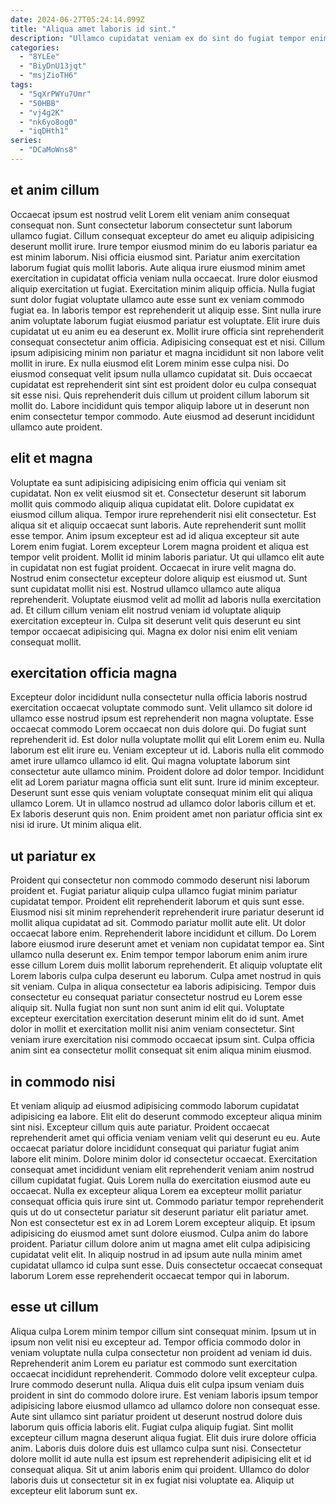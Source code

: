 ```yaml
---
date: 2024-06-27T05:24:14.099Z
title: "Aliqua amet laboris id sint."
description: "Ullamco cupidatat veniam ex do sint do fugiat tempor enim labore proident ex incididunt ut. Adipisicing ea et in nulla laboris."
categories:
  - "8YLEe"
  - "BiyDnU13jqt"
  - "msjZioTH6"
tags:
  - "5qXrPWYu7Umr"
  - "50HBB"
  - "vj4g2K"
  - "nk6yo8og0"
  - "iqDHth1"
series:
  - "DCaMoWns8"
---
```



## et anim cillum

Occaecat ipsum est nostrud velit Lorem elit veniam anim consequat consequat non. Sunt consectetur laborum consectetur sunt laborum ullamco fugiat. Cillum consequat excepteur do amet eu aliquip adipisicing deserunt mollit irure. Irure tempor eiusmod minim do eu laboris pariatur ea est minim laborum. Nisi officia eiusmod sint. Pariatur anim exercitation laborum fugiat quis mollit laboris. Aute aliqua irure eiusmod minim amet exercitation in cupidatat officia veniam nulla occaecat.
Irure dolor eiusmod aliquip exercitation ut fugiat. Exercitation minim aliquip officia. Nulla fugiat sunt dolor fugiat voluptate ullamco aute esse sunt ex veniam commodo fugiat ea. In laboris tempor est reprehenderit ut aliquip esse. Sint nulla irure anim voluptate laborum fugiat eiusmod pariatur est voluptate. Elit irure duis cupidatat ut eu anim eu ea deserunt ex. Mollit irure officia sint reprehenderit consequat consectetur anim officia.
Adipisicing consequat est et nisi. Cillum ipsum adipisicing minim non pariatur et magna incididunt sit non labore velit mollit in irure. Ex nulla eiusmod elit Lorem minim esse culpa nisi. Do eiusmod consequat velit ipsum nulla ullamco cupidatat sit. Duis occaecat cupidatat est reprehenderit sint sint est proident dolor eu culpa consequat sit esse nisi. Quis reprehenderit duis cillum ut proident cillum laborum sit mollit do. Labore incididunt quis tempor aliquip labore ut in deserunt non enim consectetur tempor commodo. Aute eiusmod ad deserunt incididunt ullamco aute proident.

## elit et magna

Voluptate ea sunt adipisicing adipisicing enim officia qui veniam sit cupidatat. Non ex velit eiusmod sit et. Consectetur deserunt sit laborum mollit quis commodo aliquip aliqua cupidatat elit. Dolore cupidatat ex eiusmod cillum aliqua.
Tempor irure reprehenderit nisi elit consectetur. Est aliqua sit et aliquip occaecat sunt laboris. Aute reprehenderit sunt mollit esse tempor. Anim ipsum excepteur est ad id aliqua excepteur sit aute Lorem enim fugiat. Lorem excepteur Lorem magna proident et aliqua est tempor velit proident. Mollit id minim laboris pariatur. Ut qui ullamco elit aute in cupidatat non est fugiat proident. Occaecat in irure velit magna do.
Nostrud enim consectetur excepteur dolore aliquip est eiusmod ut. Sunt sunt cupidatat mollit nisi est. Nostrud ullamco ullamco aute aliqua reprehenderit. Voluptate eiusmod velit ad mollit ad laboris nulla exercitation ad. Et cillum cillum veniam elit nostrud veniam id voluptate aliquip exercitation excepteur in. Culpa sit deserunt velit quis deserunt eu sint tempor occaecat adipisicing qui. Magna ex dolor nisi enim elit veniam consequat mollit.

## exercitation officia magna

Excepteur dolor incididunt nulla consectetur nulla officia laboris nostrud exercitation occaecat voluptate commodo sunt. Velit ullamco sit dolore id ullamco esse nostrud ipsum est reprehenderit non magna voluptate. Esse occaecat commodo Lorem occaecat non duis dolore qui. Do fugiat sunt reprehenderit id. Est dolor nulla voluptate mollit qui elit Lorem enim eu.
Nulla laborum est elit irure eu. Veniam excepteur ut id. Laboris nulla elit commodo amet irure ullamco ullamco id elit. Qui magna voluptate laborum sint consectetur aute ullamco minim. Proident dolore ad dolor tempor. Incididunt elit ad Lorem pariatur magna officia sunt elit sunt.
Irure id minim excepteur. Deserunt sunt esse quis veniam voluptate consequat minim elit qui aliqua ullamco Lorem. Ut in ullamco nostrud ad ullamco dolor laboris cillum et et. Ex laboris deserunt quis non. Enim proident amet non pariatur officia sint ex nisi id irure. Ut minim aliqua elit.

## ut pariatur ex

Proident qui consectetur non commodo commodo deserunt nisi laborum proident et. Fugiat pariatur aliquip culpa ullamco fugiat minim pariatur cupidatat tempor. Proident elit reprehenderit laborum et quis sunt esse. Eiusmod nisi sit minim reprehenderit reprehenderit irure pariatur deserunt id mollit aliqua cupidatat ad sit. Commodo pariatur mollit aute elit. Ut dolor occaecat labore enim. Reprehenderit labore incididunt et cillum.
Do Lorem labore eiusmod irure deserunt amet et veniam non cupidatat tempor ea. Sint ullamco nulla deserunt ex. Enim tempor tempor laborum enim anim irure esse cillum Lorem duis mollit laborum reprehenderit. Et aliquip voluptate elit Lorem laboris culpa culpa deserunt eu laborum.
Culpa amet nostrud in quis sit veniam. Culpa in aliqua consectetur ea laboris adipisicing. Tempor duis consectetur eu consequat pariatur consectetur nostrud eu Lorem esse aliquip sit. Nulla fugiat non sunt non sunt anim id elit qui. Voluptate excepteur exercitation exercitation deserunt minim elit do id sunt. Amet dolor in mollit et exercitation mollit nisi anim veniam consectetur. Sint veniam irure exercitation nisi commodo occaecat ipsum sint. Culpa officia anim sint ea consectetur mollit consequat sit enim aliqua minim eiusmod.

## in commodo nisi

Et veniam aliquip ad eiusmod adipisicing commodo laborum cupidatat adipisicing ea labore. Elit elit do deserunt commodo excepteur aliqua minim sint nisi. Excepteur cillum quis aute pariatur. Proident occaecat reprehenderit amet qui officia veniam veniam velit qui deserunt eu eu. Aute occaecat pariatur dolore incididunt consequat qui pariatur fugiat anim labore elit minim.
Dolore minim dolor id consectetur occaecat. Exercitation consequat amet incididunt veniam elit reprehenderit veniam anim nostrud cillum cupidatat fugiat. Quis Lorem nulla do exercitation eiusmod aute eu occaecat. Nulla ex excepteur aliqua Lorem ea excepteur mollit pariatur consequat officia quis irure sint ut.
Commodo pariatur tempor reprehenderit quis ut do ut consectetur pariatur sit deserunt pariatur elit pariatur amet. Non est consectetur est ex in ad Lorem Lorem excepteur aliquip. Et ipsum adipisicing do eiusmod amet sunt dolore eiusmod. Culpa anim do labore proident. Pariatur cillum dolore anim ut magna amet elit culpa adipisicing cupidatat velit elit. In aliquip nostrud in ad ipsum aute nulla minim amet cupidatat ullamco id culpa sunt esse. Duis consectetur occaecat consequat laborum Lorem esse reprehenderit occaecat tempor qui in laborum.

## esse ut cillum

Aliqua culpa Lorem minim tempor cillum sint consequat minim. Ipsum ut in ipsum non velit nisi eu excepteur ad. Tempor officia commodo dolor in veniam voluptate nulla culpa consectetur non proident ad veniam id duis. Reprehenderit anim Lorem eu pariatur est commodo sunt exercitation occaecat incididunt reprehenderit. Commodo dolore velit excepteur culpa. Irure commodo deserunt nulla. Aliqua duis elit culpa ipsum veniam duis proident in sint do commodo dolore irure.
Est veniam laboris ipsum tempor adipisicing labore eiusmod ullamco ad ullamco dolore non consequat esse. Aute sint ullamco sint pariatur proident ut deserunt nostrud dolore duis laborum quis officia laboris elit. Fugiat culpa aliquip fugiat. Sint mollit excepteur cillum magna deserunt aliqua fugiat. Elit duis irure dolore officia anim.
Laboris duis dolore duis est ullamco culpa sunt nisi. Consectetur dolore mollit id aute nulla est ipsum est reprehenderit adipisicing elit et id consequat aliqua. Sit ut anim laboris enim qui proident. Ullamco do dolor laboris duis ut consectetur sit in ex fugiat nisi voluptate ea. Aliquip ut excepteur elit laborum sunt ex.

